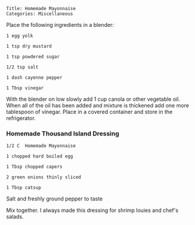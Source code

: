 ~~~ recipe-info
Title: Homemade Mayonnaise
Categories: Miscellaneous
~~~

Place the following ingredients in a blender:

~~~ recipe-ingredients
1 egg yolk

1 tsp dry mustard

1 tsp powdered sugar

1/2 tsp salt

1 dash cayenne pepper

1 Tbsp vinegar
~~~

With the blender on low slowly add 1 cup canola or other vegetable oil. When all of the oil has been
added and mixture is thickened add one more tablespoon of vinegar. Place in a covered container and
store in the refrigerator.


### Homemade Thousand Island Dressing

~~~ recipe-ingredients
1/2 C  Homemade Mayonnaise

1 chopped hard boiled egg

1 Tbsp chopped capers

2 green onions thinly sliced

1 Tbsp catsup
~~~

Salt and freshly ground pepper to taste

Mix together. I always made this dressing for shrimp louies and chef's salads.
